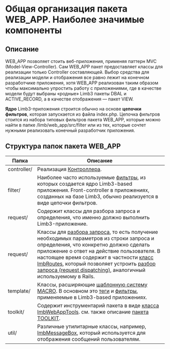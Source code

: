 # Общая организация пакета WEB_APP. Наиболее значимые компоненты
## Описание
WEB_APP позволяет стоить веб-приложения, применяя паттерн MVC (Model-View-Controller). Сам WEB_APP пакет предоставляет классы для реализации только Controller составляющей. Выбор средства для реализации модели и отображения все равно лежит на конечном разработчике приложения, хотя WEB_APP реализован таким образом чтобы максимально упростить работу с приложениями, где в качестве модели будут выбраны «родные» Limb3 пакеты DBAL и ACTIVE_RECORD, а в качестве отображения — пакет VIEW.

**Ядро** Limb3-приложения строится обычно на основе **цепочки фильтров**, которая запускается из файла index.php. Цепочка фильтров стоится из набора типовых фильтров пакета WEB_APP, которые можно найти в папке /limb/web_app/src/filter или из тех, которые сочтет нужными реализовать конечный разработчик приложения.

## Структура папок пакета WEB_APP

Папка | Описание
------|---------
controller/ | Реализация [Контроллера](./controller.md).
filter/	| Наиболее часто используемые [фильтры](./architecture.md), из которых создается ядро Limb3-based приложения. Front-controller в приложениях, созданных на базе Limb3, обычно реализуется в виде цепочки фильтров.
request/ | Содержит классы для разбора запроса и определения, что именно должно выполнить Limb3-приложение.
request/ | Классы для [разбора запроса](./request_dispatching.md), то есть получение необходимых параметров из строки запроса и определения, что конкретно должно сделать приложение о ответ на действие пользователя. В настоящее время содержит в частности [класс lmbRoutes](./lmb_routes.md), который позволяет устроить [разбор запроса (request dispatching)](./request_dispatching.md), аналогичный используемому в Rails.
template/	| Классы, расширяющие [шаблонную систему MACRO](../../../../macro/docs/ru/macro.md). В основном это [теги](../../../../macro/docs/ru/macro/tags.md) и [фильтры](../../../../macro/docs/ru/macro/filters.md), применяемые в Limb3-based приложениях.
toolkit/ | Содержит инструментарий пакета в виде [класса lmbWebAppTools](./lmb_web_app_tools.md). см. также описание [пакета TOOLKIT](../../../../toolkit/docs/ru/toolkit.md).
util/	| Различные утилитарные классы, например, [lmbMessageBox](./lmb_message_box.md), который используется для отображения сообщений пользователям.
